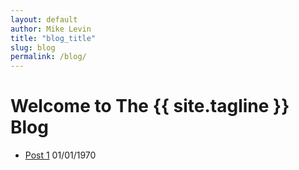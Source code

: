 ```yaml
---
layout: default
author: Mike Levin
title: "blog_title"
slug: blog
permalink: /blog/
---
```


# Welcome to The {{ site.tagline }} Blog

- [Post 1](/blog/post-1/) 01/01/1970
